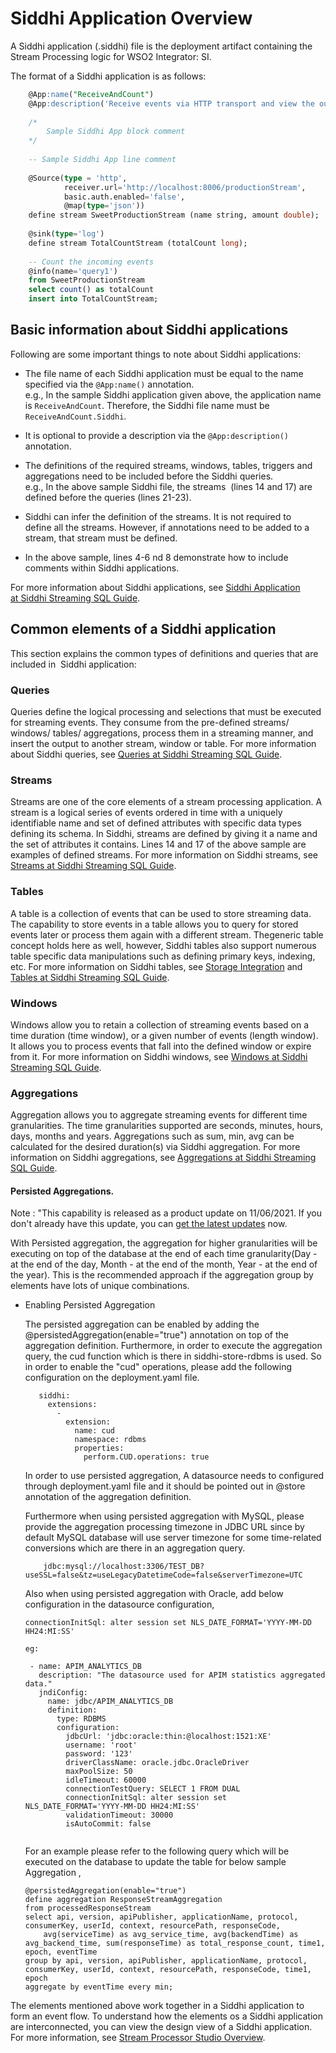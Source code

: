 # Siddhi Application Overview

A Siddhi application (.siddhi) file is the deployment artifact containing the Stream Processing logic for WSO2 Integrator: SI.

The format of a Siddhi application is as follows:

``` sql
    @App:name("ReceiveAndCount")
    @App:description('Receive events via HTTP transport and view the output on the console')
    
    /* 
        Sample Siddhi App block comment
    */
    
    -- Sample Siddhi App line comment
    
    @Source(type = 'http',
            receiver.url='http://localhost:8006/productionStream',
            basic.auth.enabled='false',
            @map(type='json'))
    define stream SweetProductionStream (name string, amount double);
    
    @sink(type='log')
    define stream TotalCountStream (totalCount long);
    
    -- Count the incoming events
    @info(name='query1')
    from SweetProductionStream
    select count() as totalCount
    insert into TotalCountStream;
```

## Basic information about Siddhi applications

Following are some important things to note about Siddhi applications:

-   The file name of each Siddhi application must be equal to the name specified via the `@App:name()` annotation.  
    e.g., In the sample Siddhi application given above, the application name is `ReceiveAndCount`. Therefore, the Siddhi file name must be `ReceiveAndCount.Siddhi`.

-   It is optional to provide a description via the `@App:description()` annotation.

-   The definitions of the required streams, windows, tables, triggers and aggregations need to be included before the Siddhi queries.  
    e.g., In the above sample Siddhi file, the streams  (lines 14 and 17) are defined before the queries (lines 21-23).
    
-   Siddhi can infer the definition of the streams. It is not required to define all the streams. However, if annotations need to be added to a stream, that stream must be defined.
    
-   In the above sample, lines 4-6 nd 8 demonstrate how to include comments within Siddhi applications.

For more information about Siddhi applications, see [Siddhi Application at Siddhi Streaming SQL Guide](https://siddhi-io.github.io/siddhi/documentation/siddhi-4.x/query-guide-4.x/#siddhi-application).

## Common elements of a Siddhi application

This section explains the common types of definitions and queries that are included in  Siddhi application:

### Queries

Queries define the logical processing and selections that must be executed for streaming events. They consume from the pre-defined streams/ windows/ tables/ aggregations, process them in a streaming manner, and insert the output to another stream, window or table. For more information about Siddhi queries, see [Queries at Siddhi Streaming SQL Guide](https://siddhi-io.github.io/siddhi/documentation/siddhi-4.x/query-guide-4.x/#query).

### Streams

Streams are one of the core elements of a stream processing application. A stream is a logical series of events ordered in time with a uniquely identifiable name and set of defined attributes with specific data types defining its schema. In Siddhi, streams are defined by giving it a name and the set of attributes it contains. Lines 14 and 17 of the above sample are examples of defined streams. For more information on Siddhi streams, see [Streams at Siddhi Streaming SQL Guide](https://siddhi-io.github.io/siddhi/documentation/siddhi-4.x/query-guide-4.x/#stream).

### Tables

A table is a collection of events that can be used to store streaming data. The capability to store events in a table allows you to query for stored events later or process them again with a different stream. Thegeneric table concept holds here as well, however, Siddhi tables also support numerous table specific data manipulations such as defining primary keys, indexing, etc. For more information on Siddhi tables, see [Storage Integration](_Storage_Integration_) and [Tables at Siddhi Streaming SQL Guide](https://siddhi-io.github.io/siddhi/documentation/siddhi-4.x/query-guide-4.x/#table).

### Windows

Windows allow you to retain a collection of streaming events based on a time duration (time window), or a given number of events (length window). It allows you to process events that fall into the defined window or expire from it. For more information on Siddhi windows, see [Windows at Siddhi Streaming SQL Guide](https://siddhi-io.github.io/siddhi/documentation/siddhi-4.x/query-guide-4.x/#defined-window).

### Aggregations

Aggregation allows you to aggregate streaming events for different time granularities. The time granularities supported are seconds, minutes, hours, days, months and years. Aggregations such as sum, min, avg can be calculated for the desired duration(s) via Siddhi aggregation. For more information on Siddhi aggregations, see [Aggregations at Siddhi Streaming SQL Guide](https://siddhi-io.github.io/siddhi/documentation/siddhi-4.x/query-guide-4.x/#incremental-aggregation).

#### Persisted Aggregations.

  Note : "This capability is released as a product update on 11/06/2021. If you don't already have this update, you can [get the latest updates](https://updates.docs.wso2.com/en/latest/updates/overview/#!) now.

  With Persisted aggregation, the aggregation for higher granularities will be executing on top of the database at the end of each time granularity(Day - at the end of the day, Month - at the end of the month, Year - at the end of the year).
  This is the recommended approach if the aggregation group by elements have lots of unique combinations.

  * Enabling Persisted Aggregation

    The persisted aggregation can be enabled by adding the @persistedAggregation(enable="true") annotation on top of the aggregation definition.
    Furthermore, in order to execute the aggregation query, the cud function which is there in siddhi-store-rdbms is used. So in order to enable the "cud" operations, please add the following configuration on the deployment.yaml file.

    ```
       siddhi:
         extensions:
           -
             extension:
               name: cud
               namespace: rdbms
               properties:
                 perform.CUD.operations: true
    ```

    In order to use persisted aggregation, A datasource needs to configured through deployment.yaml file and it should be pointed out in @store annotation of the aggregation definition.

    Furthermore when using persisted aggregation with MySQL, please provide the aggregation processing timezone in JDBC URL since by default MySQL database will use server timezone for some time-related conversions which are there in an aggregation query.

    ```
        jdbc:mysql://localhost:3306/TEST_DB?useSSL=false&tz=useLegacyDatetimeCode=false&serverTimezone=UTC
    ```

    Also when using persisted aggregation with Oracle, add below configuration in the datasource configuration,

    ```
    connectionInitSql: alter session set NLS_DATE_FORMAT='YYYY-MM-DD HH24:MI:SS'
       
    eg:
       
     - name: APIM_ANALYTICS_DB
       description: "The datasource used for APIM statistics aggregated data."
       jndiConfig:
         name: jdbc/APIM_ANALYTICS_DB
         definition:
           type: RDBMS
           configuration:
             jdbcUrl: 'jdbc:oracle:thin:@localhost:1521:XE'
             username: 'root'
             password: '123'
             driverClassName: oracle.jdbc.OracleDriver
             maxPoolSize: 50
             idleTimeout: 60000
             connectionTestQuery: SELECT 1 FROM DUAL
             connectionInitSql: alter session set NLS_DATE_FORMAT='YYYY-MM-DD HH24:MI:SS'
             validationTimeout: 30000
             isAutoCommit: false
               
    ```
    For an example please refer to the following query which will be executed on the database to update the table for below sample Aggregation ,

    ```
    @persistedAggregation(enable="true")
    define aggregation ResponseStreamAggregation
    from processedResponseStream
    select api, version, apiPublisher, applicationName, protocol, consumerKey, userId, context, resourcePath, responseCode, 
        avg(serviceTime) as avg_service_time, avg(backendTime) as avg_backend_time, sum(responseTime) as total_response_count, time1, epoch, eventTime
    group by api, version, apiPublisher, applicationName, protocol, consumerKey, userId, context, resourcePath, responseCode, time1, epoch
    aggregate by eventTime every min;
    
    ```
  

The elements mentioned above work together in a Siddhi application to form an event flow. To understand how the elements os a Siddhi application are interconnected, you can view the design view of a Siddhi application. For more information, see [Stream Processor Studio Overview](https://docs.wso2.com/display/SP440/Stream+Processor+Studio+Overview#StreamProcessorStudioOverview-Open).

  
